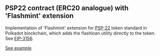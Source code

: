 ## PSP22 contract (ERC20 analogue) with 'Flashmint' extension

Implementation of 'Flashmint' extension for [PSP-22](https://github.com/w3f/PSPs/blob/master/PSPs/psp-22.md) token standard in Polkadot blockchain, which adds the flashloan utility directly to the token. See [EIP-3156](https://eips.ethereum.org/EIPS/eip-3156#flash-mint-reference-implementation).

[See example](https://supercolony-net.github.io/openbrush-contracts/smart-contracts/psp22/extensions/flashmint)

